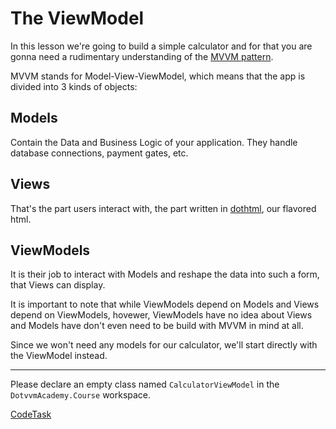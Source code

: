 # The ViewModel

In this lesson we're going to build a simple calculator and for that you are gonna need a rudimentary understanding 
of the [MVVM pattern][mvvm].

MVVM stands for Model-View-ViewModel, which means that the app is divided into 3 kinds of objects:

## Models

Contain the Data and Business Logic of your application. They handle database connections, payment gates, etc.

## Views

That's the part users interact with, the part written in [dothtml], our flavored html.

## ViewModels

It is their job to interact with Models and reshape the data into such a form, that Views can display.

It is important to note that while ViewModels depend on Models and Views depend on ViewModels, hovewer,
ViewModels have no idea about Views and Models have don't even need to be build with MVVM in mind at all.

Since we won't need any models for our calculator, we'll start directly with the ViewModel instead.

---

Please declare an empty class named `CalculatorViewModel` in the `DotvvmAcademy.Course` workspace.

[mvvm]: https://en.wikipedia.org/wiki/Model%E2%80%93view%E2%80%93viewmodel
[dothtml]: https://www.dotvvm.com/docs/tutorials/basics-first-page

[CodeTask]("/resources/principles/viewmodel_stub.csharp.csx")